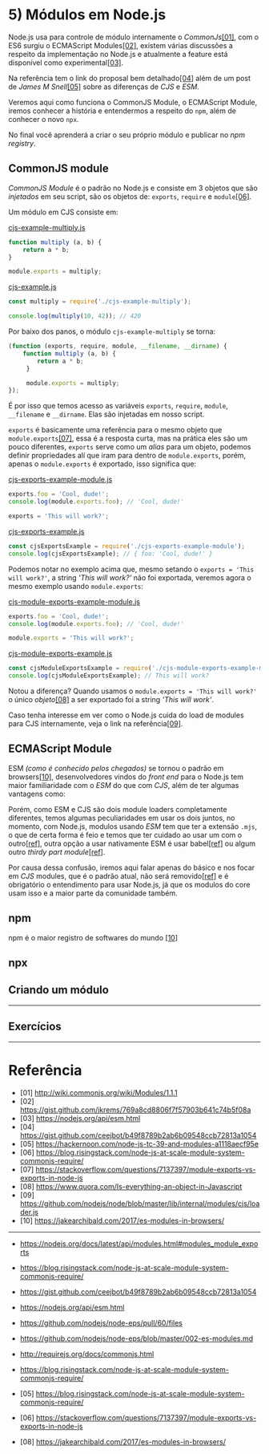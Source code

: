 # 5) Módulos em Node.js

Node.js usa para controle de módulo internamente o *CommonJs*[[01]](http://wiki.commonjs.org/wiki/Modules/1.1.1), com o ES6 surgiu o ECMAScript Modules[[02]](https://gist.github.com/jkrems/769a8cd8806f7f57903b641c74b5f08a), existem várias discussões a respeito da implementação no Node.js e atualmente a feature está disponível como experimental[[03]](https://nodejs.org/api/esm.html).

Na referência tem o link do proposal bem detalhado[[04]](https://gist.github.com/ceejbot/b49f8789b2ab6b09548ccb72813a1054) além de um post de *James M Snell*[[05]](https://hackernoon.com/node-js-tc-39-and-modules-a1118aecf95e) sobre as diferenças de *CJS* e *ESM*.

Veremos aqui como funciona o CommonJS Module, o ECMAScript Module, iremos conhecer a história e entendermos a respeito do `npm`, além de conhecer o novo `npx`.

No final você aprenderá a criar o seu próprio módulo e publicar no *npm registry*.

## CommonJS module

*CommonJS Module* é o padrão no Node.js e consiste em 3 objetos que são *injetados* em seu script, são os objetos de: `exports`, `require` e `module`[[06]](https://blog.risingstack.com/node-js-at-scale-module-system-commonjs-require/). 

Um módulo em CJS consiste em:

[cjs-example-multiply.js](../examples/module-5/cjs-example-multiply.js)
```javascript
function multiply (a, b) {
    return a * b;
}

module.exports = multiply;
```

[cjs-example.js](../examples/module-5/cjs-example.js)
```javascript
const multiply = require('./cjs-example-multiply');

console.log(multiply(10, 42)); // 420
```

Por baixo dos panos, o módulo `cjs-example-multiply` se torna:

```javascript
(function (exports, require, module, __filename, __dirname) {
    function multiply (a, b) {
        return a * b;
     }

     module.exports = multiply;
});

```

É por isso que temos acesso as variáveis `exports`, `require`, `module`, `__filename` e `__dirname`. Elas são injetadas em nosso script.

`exports` é basicamente uma referência para o mesmo objeto que `module.exports`[[07]](https://stackoverflow.com/questions/7137397/module-exports-vs-exports-in-node-js), essa é a resposta curta, mas na prática eles são um pouco diferentes, `exports` serve como um *alias* para um objeto, podemos definir propriedades alí que iram para dentro de `module.exports`, porém, apenas o `module.exports` é exportado, isso significa que:

[cjs-exports-example-module.js](../examples/module-5/cjs-exports-example-module.js)
```javascript
exports.foo = 'Cool, dude!';
console.log(module.exports.foo); // 'Cool, dude!'

exports = 'This will work?';
```

[cjs-exports-example.js](../examples/module-5/cjs-exports-example.js)
```javascript
const cjsExportsExample = require('./cjs-exports-example-module');
console.log(cjsExportsExample); // { foo: 'Cool, dude!' }
```

Podemos notar no exemplo acima que, mesmo setando o `exports = 'This will work?'`, a string *'This will work?'* não foi exportada, veremos agora o mesmo exemplo usando `module.exports`:

[cjs-module-exports-example-module.js](../examples/module-5/cjs-module-exports-example-module.js)
```javascript
exports.foo = 'Cool, dude!';
console.log(module.exports.foo); // 'Cool, dude!'

module.exports = 'This will work?';
```

[cjs-module-exports-example.js](../examples/module-5/cjs-module-exports-example.js)
```javascript
const cjsModuleExportsExample = require('./cjs-module-exports-example-module');
console.log(cjsModuleExportsExample); // This will work?
```

Notou a diferença? Quando usamos o `module.exports = 'This will work?'` o único *objeto*[[08]](https://www.quora.com/Is-everything-an-object-in-Javascript) a ser exportado foi a string *'This will work'*.

Caso tenha interesse em ver como o Node.js cuida do load de modules para CJS internamente, veja o link na referência[[09]](https://github.com/nodejs/node/blob/master/lib/internal/modules/cjs/loader.js).

## ECMAScript Module

ESM *(como é conhecido pelos chegados)* se tornou o padrão em browsers[[10]](https://jakearchibald.com/2017/es-modules-in-browsers/), desenvolvedores vindos do *front end* para o Node.js tem maior familiaridade com o *ESM* do que com *CJS*, além de ter algumas vantagens como:


Porém, como ESM e CJS são dois module loaders completamente diferentes, temos algumas peculiaridades em usar os dois juntos, no momento, com Node.js, modulos usando *ESM* tem que ter a extensão `.mjs`, o que de certa forma é feio e temos que ter cuidado ao usar um com o outro[[ref]](), outra opção a usar nativamente ESM é usar babel[[ref]]() ou algum outro *thirdy part module*[[ref]]().

Por causa dessa confusão, iremos aqui falar apenas do básico e nos focar em *CJS* modules, que é o padrão atual, não será removido[[ref]]() e é obrigatório o entendimento para usar Node.js, já que os modulos do core usam isso e a maior parte da comunidade também.

## npm

npm é o maior registro de softwares do mundo [[10]](https://docs.npmjs.com/getting-started/what-is-npm)

## npx

## Criando um módulo

---

## Exercícios

---

# Referência

- [01] http://wiki.commonjs.org/wiki/Modules/1.1.1
- [02] https://gist.github.com/jkrems/769a8cd8806f7f57903b641c74b5f08a
- [03] https://nodejs.org/api/esm.html
- [04] https://gist.github.com/ceejbot/b49f8789b2ab6b09548ccb72813a1054
- [05] https://hackernoon.com/node-js-tc-39-and-modules-a1118aecf95e
- [06] https://blog.risingstack.com/node-js-at-scale-module-system-commonjs-require/
- [07] https://stackoverflow.com/questions/7137397/module-exports-vs-exports-in-node-js
- [08] https://www.quora.com/Is-everything-an-object-in-Javascript
- [09] https://github.com/nodejs/node/blob/master/lib/internal/modules/cjs/loader.js
- [10] https://jakearchibald.com/2017/es-modules-in-browsers/

---

- https://nodejs.org/docs/latest/api/modules.html#modules_module_exports
- https://blog.risingstack.com/node-js-at-scale-module-system-commonjs-require/
- https://gist.github.com/ceejbot/b49f8789b2ab6b09548ccb72813a1054
- https://nodejs.org/api/esm.html
- https://github.com/nodejs/node-eps/pull/60/files
- https://github.com/nodejs/node-eps/blob/master/002-es-modules.md
- http://requirejs.org/docs/commonjs.html
- https://blog.risingstack.com/node-js-at-scale-module-system-commonjs-require/

- [05] https://blog.risingstack.com/node-js-at-scale-module-system-commonjs-require/
- [06] https://stackoverflow.com/questions/7137397/module-exports-vs-exports-in-node-js
- [08] https://jakearchibald.com/2017/es-modules-in-browsers/
